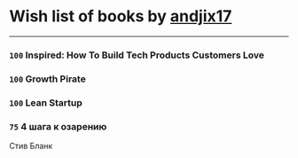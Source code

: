 # Wish list of books by [andjix17](https://plus.google.com/u/0/111107669790056792515/)
---

### `100` Inspired: How To Build Tech Products Customers Love

### `100` Growth Pirate

### `100` Lean Startup

### `75` 4 шага к озарению
Стив Бланк

